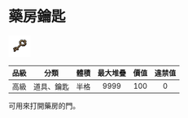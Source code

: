 # 藥房鑰匙

![img](images/item_pic_XYFYS.png)

|品級|分類|體積|最大堆疊|價值|違禁值|
|:--:|:--:|:--:|:--:|:--:|:--:|
|高級|道具、鑰匙|半格|9999|100|0|

可用來打開藥房的門。
